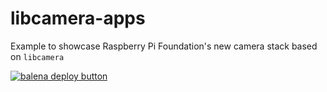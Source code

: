 # libcamera-apps

Example to showcase Raspberry Pi Foundation's new camera stack based on `libcamera`


[![balena deploy button](https://www.balena.io/deploy.svg)](https://dashboard.balena-cloud.com/deploy?repoUrl=https://github.com/CoderBotOrg/libcamera-apps)
